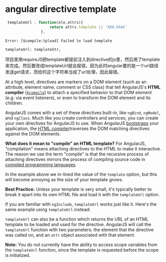 # angular directive template

```js
 templateUrl : function(ele,attrs){
                    return attrs.template || 'XXX.html'
                },
```

`Error: [$compile:tpload] Failed to load template`

`templateUrl: templateStr,`

项目里用requireJS把template都提前注入到directive的js里，然后用了template来完成。然后要改成templateUrl就会报错，因为此时angular要的是一个url路径发送get请求，而给的这个字符串当成了url处理，因此报错。

At a high level, directives are markers on a DOM element (such as an attribute, element name, comment or CSS class) that tell AngularJS's **HTML compiler** ([`$compile`](https://docs.angularjs.org/api/ng/service/$compile)) to attach a specified behavior to that DOM element (e.g. via event listeners), or even to transform the DOM element and its children.

AngularJS comes with a set of these directives built-in, like `ngBind`, `ngModel`, and `ngClass`. Much like you create controllers and services, you can create your own directives for AngularJS to use. When AngularJS [bootstraps](https://docs.angularjs.org/guide/bootstrap) your application, the [HTML compiler](https://docs.angularjs.org/guide/compiler)traverses the DOM matching directives against the DOM elements.

**What does it mean to "compile" an HTML template?** For AngularJS, "compilation" means attaching directives to the HTML to make it interactive. The reason we use the term "compile" is that the recursive process of attaching directives mirrors the process of compiling source code in [compiled programming languages](http://en.wikipedia.org/wiki/Compiled_languages).

In the example above we in-lined the value of the `template` option, but this will become annoying as the size of your template grows.

**Best Practice:** Unless your template is very small, it's typically better to break it apart into its own HTML file and load it with the `templateUrl` option.

If you are familiar with `ngInclude`, `templateUrl` works just like it. Here's the same example using `templateUrl` instead:

`templateUrl` can also be a function which returns the URL of an HTML template to be loaded and used for the directive. AngularJS will call the `templateUrl` function with two parameters: the element that the directive was called on, and an `attr` object associated with that element.

**Note:** You do not currently have the ability to access scope variables from the `templateUrl` function, since the template is requested before the scope is initialized.